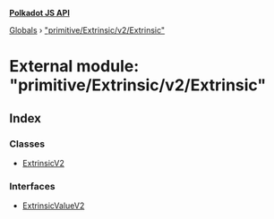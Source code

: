 **[Polkadot JS API](../README.md)**

[Globals](../globals.md) › ["primitive/Extrinsic/v2/Extrinsic"](_primitive_extrinsic_v2_extrinsic_.md)

# External module: "primitive/Extrinsic/v2/Extrinsic"

## Index

### Classes

* [ExtrinsicV2](../classes/_primitive_extrinsic_v2_extrinsic_.extrinsicv2.md)

### Interfaces

* [ExtrinsicValueV2](../interfaces/_primitive_extrinsic_v2_extrinsic_.extrinsicvaluev2.md)